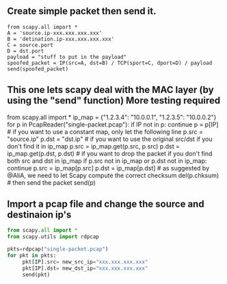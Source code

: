Create simple packet then send it.
-----------------------------------
```
from scapy.all import *
A = 'source.ip-xxx.xxx.xxx.xxx'
B = 'detination.ip-xxx.xxx.xxx.xxx'
C = source.port
D = dst.port
payload = "stuff to put in the payload"
spoofed_packet = IP(src=A, dst=B) / TCP(sport=C, dport=D) / payload
send(spoofed_packet)
```


This one lets scapy deal with the MAC layer (by using the "send" function) More testing required
-----------------------------------
from scapy.all import *
ip_map = {"1.2.3.4": "10.0.0.1", "1.2.3.5": "10.0.0.2"}
for p in PcapReader("single-packet.pcap"):
    if IP not in p:
        continue
    p = p[IP]
    # if you want to use a constant map, only let the following line
    p.src = "source.ip"
    p.dst = "dst.ip"
    # if you want to use the original src/dst if you don't find it in ip_map
    p.src = ip_map.get(p.src, p.src)
    p.dst = ip_map.get(p.dst, p.dst)
    # if you want to drop the packet if you don't find both src and dst in ip_map
    if p.src not in ip_map or p.dst not in ip_map:
        continue
    p.src = ip_map[p.src]
    p.dst = ip_map[p.dst]
    # as suggested by @AliA, we need to let Scapy compute the correct checksum
    del(p.chksum)
    # then send the packet
    send(p)
    
Import a pcap file and change the source and destinaion ip's
-----------------------------------
```python    
from scapy.all import *
from scapy.utils import rdpcap

pkts=rdpcap("single-packet.pcap")
for pkt in pkts:
     pkt[IP].src= new_src_ip="xxx.xxx.xxx.xxx"
     pkt[IP].dst= new_dst_ip="xxx.xxx.xxx.xxx"
     send(pkt)
 ```
  
  
    
